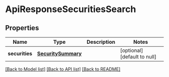 # ApiResponseSecuritiesSearch

## Properties
Name | Type | Description | Notes
------------ | ------------- | ------------- | -------------
**securities** | [**SecuritySummary**](SecuritySummary.md) |  | [optional] [default to null]

[[Back to Model list]](../README.md#documentation-for-models) [[Back to API list]](../README.md#documentation-for-api-endpoints) [[Back to README]](../README.md)


